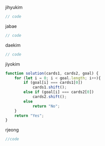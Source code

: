 jihyukim
```js
// code
```
jabae
```js
// code
```
daekim
```js
// code
```
jiyokim
```js
function solution(cards1, cards2, goal) {
    for (let i = 0; i < goal.length; i++){
        if (goal[i] === cards1[0])
            cards1.shift();
        else if (goal[i] === cards2[0])
            cards2.shift();
        else
            return "No";
    }
    return "Yes";
}
```
rjeong
```js
//code
```
